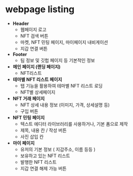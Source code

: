 # webpage listing

* **Header**
  * 웹페이지 로고
  * NFT 검색 버튼
  * 마켓, NFT 민팅 페이지, 마이페이지 내비게이션
  * 지갑 연결 버튼
* **Footer**
  * 팀 정보 및 깃헙 페이지 등 기본적인 정보
* **메인 페이지 (랜딩 페이지)**
  * NFT리스트
* **테마별 NFT 리스트 페이지**
  * 탭 기능을 활용하여 테마별 NFT 리스트 로딩
  * NFT별 상세페이지
* **NFT 거래 페이지**
  * NFT 상세 내용 정보 (이미지, 가격, 상세설명 등)
  * 구입 버튼
* **NFT 민팅 페이지**
  * 텍스트 에디터 라이브러리를 사용하거나, 기본 폼으로 제작
  * 제목, 내용 칸 / 작성 버튼
  * 사진 삽입 칸
* **마이 페이지**
  * 유저의 기본 정보 ( 지갑주소, 이름 등등 )
  * 보유하고 있는 NFT 리스트
  * 발행한 NFT 리스트
  * 지갑 연결 해제 가능 버튼
